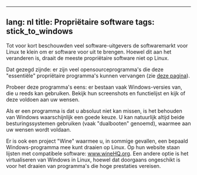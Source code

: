 
---
lang: nl
title: Propriëtaire software
tags: stick_to_windows
---

Tot voor kort beschouwden veel software-uitgevers de softwaremarkt voor Linux te klein om er software voor uit te brengen. Hoewel dit aan het veranderen is, draait de meeste propriëtaire software niet op Linux.

Dat gezegd zijnde: er zijn veel opensourceprogramma's die deze "essentiële" propriëtaire programma's kunnen vervangen (zie <a href="/items/warez">deze pagina</a>).

Probeer deze programma's eens: er bestaan vaak Windows-versies van, die u reeds kan gebruiken. Bekijk hun screenshots en functielijst en kijk of deze voldoen aan uw wensen.

Als er een programma is dat u absoluut niet kan missen, is het behouden van Windows waarschijnlijk een goede keuze. U kan natuurlijk altijd beide besturingssystemen gebruiken (vaak "dualbooten" genoemd), waarmee aan uw wensen wordt voldaan.

Er is ook een project "Wine" waarmee u, in sommige gevallen, een bepaald Windows-programma mee kunt draaien op Linux. Op hun website staan lijsten met compatibele software: <a href="http://www.winehq.org">www.wineHQ.org</a>. Een andere optie is het virtualiseren van Windows in Linux, hoewel dat doorgaans ongeschikt is voor het draaien van programma's die hoge prestaties vereisen.

